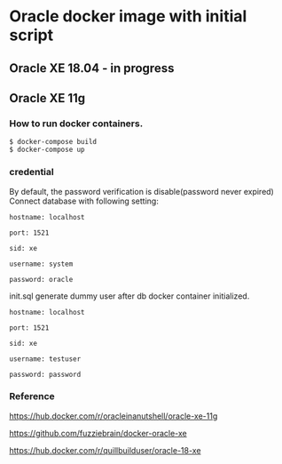 # Oracle docker image with initial script

## Oracle XE 18.04 - in progress

## Oracle XE 11g 
### How to run docker containers.
    $ docker-compose build
    $ docker-compose up

### credential

By default, the password verification is disable(password never expired)
Connect database with following setting:

    hostname: localhost

    port: 1521

    sid: xe

    username: system

    password: oracle


init.sql generate dummy user after db docker container initialized.

    hostname: localhost

    port: 1521

    sid: xe

    username: testuser

    password: password
    

### Reference
https://hub.docker.com/r/oracleinanutshell/oracle-xe-11g

https://github.com/fuzziebrain/docker-oracle-xe

https://hub.docker.com/r/quillbuilduser/oracle-18-xe

